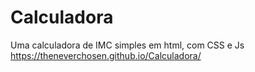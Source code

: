 # Calculadora
Uma calculadora de IMC simples em html, com CSS e Js
https://theneverchosen.github.io/Calculadora/
